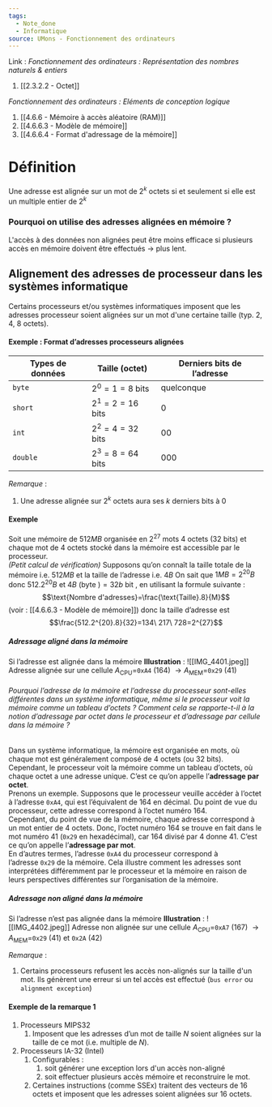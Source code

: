 ```yaml
---
tags:
  - Note_done
  - Informatique
source: UMons - Fonctionnement des ordinateurs
---
```


Link :
_Fonctionnement des ordinateurs : Représentation des nombres naturels & entiers_
1. [[2.3.2.2 - Octet]]

_Fonctionnement des ordinateurs : Eléments de conception logique_
1. [[4.6.6 - Mémoire à accès aléatoire (RAM)]]
1. [[4.6.6.3 - Modèle de mémoire]]
1. [[4.6.6.4 - Format d'adressage de la mémoire]]

# Définition
Une adresse est alignée sur un mot de $2^k$ octets si et seulement si elle est un multiple entier de $2^k$

### Pourquoi on utilise des adresses alignées en mémoire ?
L'accès à des données non alignées peut être moins efficace si plusieurs accès en mémoire doivent être effectués → plus lent.

## Alignement des adresses de processeur dans les systèmes informatique
Certains processeurs et/ou systèmes informatiques imposent que les adresses processeur soient alignées sur un mot d'une certaine taille (typ. 2, 4, 8 octets).

#### Exemple : Format d’adresses processeurs alignées 
| Types de données | Taille (octet)  | Derniers bits de l’adresse |
| ---------------- | --------------- | -------------------------- |
| `byte`           | $2^0=1=8$ bits  | quelconque                 |
| `short`          | $2^1=2=16$ bits | 0                          |
| `int`            | $2^2=4=32$ bits | 00                         |
| `double`         | $2^3=8=64$ bits | 000                        |

_Remarque_ : 
1. Une adresse alignée sur $2^k$ octets aura ses $k$ derniers bits à 0


#### Exemple
Soit une mémoire de $512MB$ organisée en $2^{27}$ mots 4 octets (32 bits) et chaque mot de 4 octets stocké dans la mémoire est accessible par le processeur.
\
_(Petit calcul de vérification)_ 
Supposons qu’on connaît la taille totale de la mémoire i.e. $512MB$ et la taille de l’adresse i.e. $4B$ 
On sait que $1MB=2^{20}B$ donc $512.2^{20}B$ et $4B\text{ (byte )} = 32b\text{ bit }$, en utilisant la formule suivante : $$\text{Nombre d'adresses}=\frac{\text{Taille}.8}{M}$$ (voir : [[4.6.6.3 - Modèle de mémoire]])
donc la taille d’adresse est $$\frac{512.2^{20}.8}{32}=134\ 217\ 728=2^{27}$$
##### Adressage aligné dans la mémoire 
Si l’adresse est alignée dans la mémoire 
**Illustration** : ![[IMG_4401.jpeg]]
Adresse alignée sur une cellule  $A_{\text{CPU}}=$`0xA4` (164) $\to A_{\text{MEM}}=$`0x29` (41) 

###### Pourquoi l’adresse de la mémoire et l’adresse du processeur sont-elles différentes dans un système informatique, même si le processeur voit la mémoire comme un tableau d’octets ? Comment cela se rapporte-t-il à la notion d’adressage par octet dans le processeur et d’adressage par cellule dans la mémoire ?
Dans un système informatique, la mémoire est organisée en mots, où chaque mot est généralement composé de 4 octets (ou 32 bits). Cependant, le processeur voit la mémoire comme un tableau d’octets, où chaque octet a une adresse unique. C’est ce qu’on appelle l’**adressage par octet**.
\
Prenons un exemple. Supposons que le processeur veuille accéder à l’octet à l’adresse `0xA4`, qui est l’équivalent de 164 en décimal. Du point de vue du processeur, cette adresse correspond à l’octet numéro 164.
\
Cependant, du point de vue de la mémoire, chaque adresse correspond à un mot entier de 4 octets. Donc, l’octet numéro 164 se trouve en fait dans le mot numéro 41 (`0x29` en hexadécimal), car 164 divisé par 4 donne 41. C’est ce qu’on appelle l’**adressage par mot**.
\
En d’autres termes, l’adresse `0xA4` du processeur correspond à l’adresse `0x29` de la mémoire. Cela illustre comment les adresses sont interprétées différemment par le processeur et la mémoire en raison de leurs perspectives différentes sur l’organisation de la mémoire.

##### Adressage non aligné dans la mémoire 
Si l’adresse n’est pas alignée dans la mémoire 
**Illustration** : ![[IMG_4402.jpeg]]
Adresse non alignée sur une cellule $A_{\text{CPU}}=$`0xA7` (167) $\to A_{\text{MEM}}=$`0x29` (41) et `0x2A` (42)

_Remarque_ :
1. Certains processeurs refusent les accès non-alignés sur la taille d'un mot. Ils génèrent une erreur si un tel accès est effectué (`bus error` ou `alignment exception`)

#### Exemple de la remarque 1 
1. Processeurs MIPS32 
	1. Imposent que les adresses d’un mot de taille $N$ soient alignées sur la taille de ce mot (i.e. multiple de $N$).
2. Processeurs IA-32 (Intel)
	1. Configurables : 
		1. soit générer une exception lors d'un accès non-aligné 
		2. soit effectuer plusieurs accès mémoire et reconstruire le mot.
	2. Certaines instructions (comme SSEx) traitent des vecteurs de 16 octets et imposent que les adresses soient alignées sur 16 octets.
